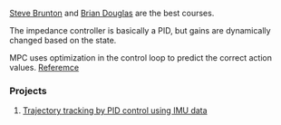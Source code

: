 [Steve Brunton](https://www.youtube.com/playlist?list=PLMrJAkhIeNNR20Mz-VpzgfQs5zrYi085m) and  [Brian Douglas](https://www.youtube.com/playlist?list=PLUMWjy5jgHK1NC52DXXrriwihVrYZKqjk) are the best courses. 

The impedance controller is basically a  PID, but gains are dynamically changed based on the state.

MPC uses optimization in the control loop to predict the correct action values. [Referemce](https://www.youtube.com/playlist?list=PLn8PRpmsu08ozoeoXgxPSBKLyd4YEHww8)


### Projects
1. [Trajectory tracking by PID control using IMU data](https://www.youtube.com/watch?v=zxzQhBU0WqY)

<script defer src="https://cdn.commento.io/js/commento.js"></script>
<div id="commento"></div>